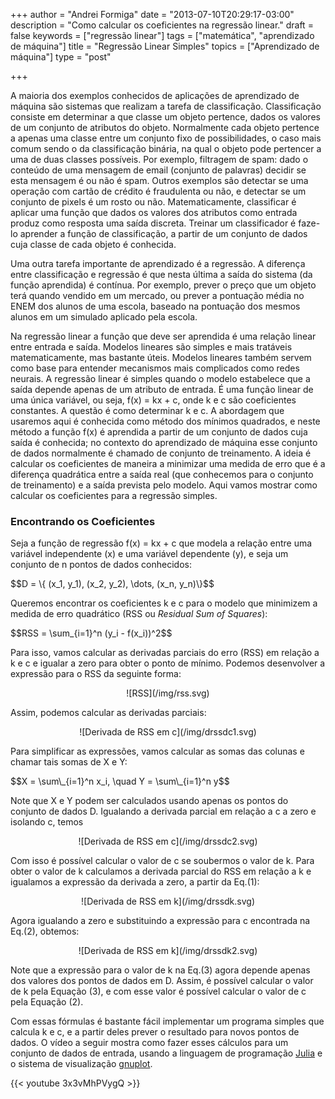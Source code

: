 +++
author = "Andrei Formiga"
date = "2013-07-10T20:29:17-03:00"
description = "Como calcular os coeficientes na regressão linear."
draft = false
keywords = ["regressão linear"]
tags = ["matemática", "aprendizado de máquina"]
title = "Regressão Linear Simples"
topics = ["Aprendizado de máquina"]
type = "post"

+++

A maioria dos exemplos conhecidos de aplicações de aprendizado de
máquina são sistemas que realizam a tarefa de
classificação. Classificação consiste em determinar a que classe um
objeto pertence, dados os valores de um conjunto de atributos do
objeto. Normalmente cada objeto pertence a apenas uma classe entre um
conjunto fixo de possibilidades, o caso mais comum sendo o da
classificação binária, na qual o objeto pode pertencer a uma de duas
classes possíveis. Por exemplo, filtragem de spam: dado o conteúdo de
uma mensagem de email (conjunto de palavras) decidir se esta mensagem
é ou não é spam. Outros exemplos são detectar se uma operação com
cartão de crédito é fraudulenta ou não, e detectar se um conjunto de
pixels é um rosto ou não. Matematicamente, classificar é aplicar uma
função que dados os valores dos atributos como entrada produz como
resposta uma saída discreta. Treinar um classificador é faze-lo
aprender a função de classificação, a partir de um conjunto de dados
cuja classe de cada objeto é conhecida.

Uma outra tarefa importante de aprendizado é a regressão. A diferença
entre classificação e regressão é que nesta última a saída do sistema
(da função aprendida) é contínua. Por exemplo, prever o preço que um
objeto terá quando vendido em um mercado, ou prever a pontuação média
no ENEM dos alunos de uma escola, baseado na pontuação dos mesmos
alunos em um simulado aplicado pela escola.

Na regressão linear a função que deve ser aprendida é uma relação
linear entre entrada e saída. Modelos lineares são simples e mais
tratáveis matematicamente, mas bastante úteis. Modelos lineares também
servem como base para entender mecanismos mais complicados como redes
neurais. A regressão linear é simples quando o modelo estabelece que a
saída depende apenas de um atributo de entrada. É uma função linear de
uma única variável, ou seja, f(x) = kx + c, onde k e c são
coeficientes constantes. A questão é como determinar k e c. A
abordagem que usaremos aqui é conhecida como método dos mínimos
quadrados, e neste método a função f(x) é aprendida a partir de um
conjunto de dados cuja saída é conhecida; no contexto do aprendizado
de máquina esse conjunto de dados normalmente é chamado de conjunto de
treinamento. A ideia é calcular os coeficientes de maneira a minimizar
uma medida de erro que é a diferença quadrática entre a saída real
(que conhecemos para o conjunto de treinamento) e a saída prevista
pelo modelo. Aqui vamos mostrar como calcular os coeficientes para a
regressão simples.

### Encontrando os Coeficientes

Seja a função de regressão f(x) = kx + c que modela a relação entre
uma variável independente (x) e uma variável dependente (y), e seja um
conjunto de n pontos de dados conhecidos:
<div>
$$D = \{ (x_1, y_1), (x_2, y_2), \dots, (x_n, y_n)\}$$
</div>

Queremos encontrar os coeficientes k e c para o modelo que minimizem a
medida de erro quadrático (RSS ou _Residual Sum of Squares_):
<div>
$$RSS = \sum_{i=1}^n (y_i - f(x_i))^2$$
</div>

Para isso, vamos calcular as derivadas parciais do erro (RSS) em
relação a k e c e igualar a zero para obter o ponto de mínimo. Podemos
desenvolver a expressão para o RSS da seguinte forma:
<center>
![RSS](/img/rss.svg)
</center>

Assim, podemos calcular as derivadas parciais:
<center>
![Derivada de RSS em c](/img/drssdc1.svg)
</center>

Para simplificar as expressões, vamos calcular as somas das colunas e
chamar tais somas de X e Y:
<div>
$$X = \sum\_{i=1}^n x_i, \quad Y = \sum\_{i=1}^n y$$
</div>

Note que X e Y podem ser calculados usando apenas os pontos do
conjunto de dados D. Igualando a derivada parcial em relação a c a
zero e isolando c, temos
<center>
![Derivada de RSS em c](/img/drssdc2.svg)
</center>

Com isso é possível calcular o valor de c se soubermos o valor de
k. Para obter o valor de k calculamos a derivada parcial do RSS em
relação a k e igualamos a expressão da derivada a zero, a partir da
Eq.(1):
<center>
![Derivada de RSS em k](/img/drssdk.svg)
</center>

Agora igualando a zero e substituindo a expressão para c encontrada na
Eq.(2), obtemos:
<center>
![Derivada de RSS em k](/img/drssdk2.svg)
</center>

Note que a expressão para o valor de k na Eq.(3) agora depende apenas
dos valores dos pontos de dados em D. Assim, é possível calcular o
valor de k pela Equação (3), e com esse valor é possível calcular o
valor de c pela Equação (2).

Com essas fórmulas é bastante fácil implementar um programa simples
que calcula k e c, e a partir deles prever o resultado para novos
pontos de dados. O vídeo a seguir mostra como fazer esses cálculos
para um conjunto de dados de entrada, usando a linguagem de
programação [Julia](http://julialang.org) e o sistema de visualização
[gnuplot](http://gnuplot.info/).

{{< youtube 3x3vMhPVygQ >}}
